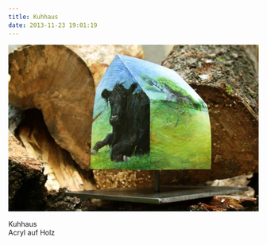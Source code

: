 ```yaml
---
title: Kuhhaus
date: 2013-11-23 19:01:19
---
```

![Kuhhaus](/img/holzobjekte/kuhhaus.jpg)

Kuhhaus<br>
Acryl auf Holz

